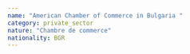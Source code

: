 ```yaml
---
name: "American Chamber of Commerce in Bulgaria "
category: private_sector
nature: "Chambre de commerce"
nationality: BGR
---
```

    